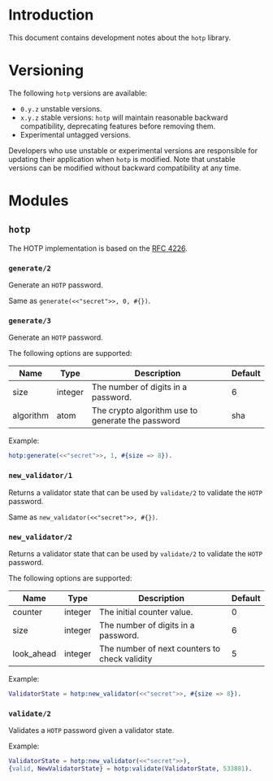 # Introduction
This document contains development notes about the `hotp` library.

# Versioning
The following `hotp` versions are available:
- `0.y.z` unstable versions.
- `x.y.z` stable versions: `hotp` will maintain reasonable backward
  compatibility, deprecating features before removing them.
- Experimental untagged versions.

Developers who use unstable or experimental versions are responsible for
updating their application when `hotp` is modified. Note that
unstable versions can be modified without backward compatibility at any
time.

# Modules
## `hotp`
The HOTP implementation is based on the [RFC
4226](https://tools.ietf.org/html/rfc4226).

### `generate/2`
Generate an `HOTP` password.

Same as `generate(<<"secret">>, 0, #{})`.

### `generate/3`
Generate an `HOTP` password.

The following options are supported:

| Name      | Type    | Description                                       | Default |
|-----------|---------|---------------------------------------------------|---------|
| size      | integer | The number of digits in a password.               | 6       |
| algorithm | atom    | The crypto algorithm use to generate the password | sha     |


Example:
```erlang
hotp:generate(<<"secret">>, 1, #{size => 8}).
```

### `new_validator/1`
Returns a validator state that can be used by `validate/2` to validate
the `HOTP` password.

Same as `new_validator(<<"secret">>, #{})`.

### `new_validator/2`
Returns a validator state that can be used by `validate/2` to validate
the `HOTP` password.

The following options are supported:

| Name       | Type    | Description                                   | Default |
|------------|---------|-----------------------------------------------|---------|
| counter    | integer | The initial counter value.                    | 0       |
| size       | integer | The number of digits in a password.           | 6       |
| look_ahead | integer | The number of next counters to check validity | 5       |

Example:
```erlang
ValidatorState = hotp:new_validator(<<"secret">>, #{size => 8}).
```

### `validate/2`
Validates a `HOTP` password given a validator state.

Example:
```erlang
ValidatorState = hotp:new_validator(<<"secret">>),
{valid, NewValidatorState} = hotp:validate(ValidatorState, 533881).
```
